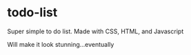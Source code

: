 # todo-list
Super simple to do list.
Made with CSS, HTML, and Javascript

Will make it look stunning...eventually
